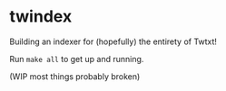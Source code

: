 # twindex

Building an indexer for (hopefully) the entirety of Twtxt!

Run `make all` to get up and running. 

(WIP most things probably broken)
